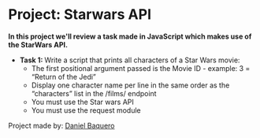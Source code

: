 <html>
	<head><h1>Project: Starwars API</h1></head>
	<body>
		<p><strong>In this project we'll review a task made in JavaScript which makes use of the StarWars API.</strong></p>
		<ul>
			<li><strong>Task 1: </strong>Write a script that prints all characters of a Star Wars movie:
					 <ul>
						<li>The first positional argument passed is the Movie ID - example: 3 = “Return of the Jedi”</li>
						<li>Display one character name per line in the same order as the “characters” list in the /films/ endpoint</li>
						<li>You must use the Star wars API</li>
						<li>You must use the request module</li>
					 </ul>
			</li>
		</ul>
	</body>
	<footer>Project made by: <a href="https://github.com/DanielBaquero28">Daniel Baquero</a></footer>
</html>
